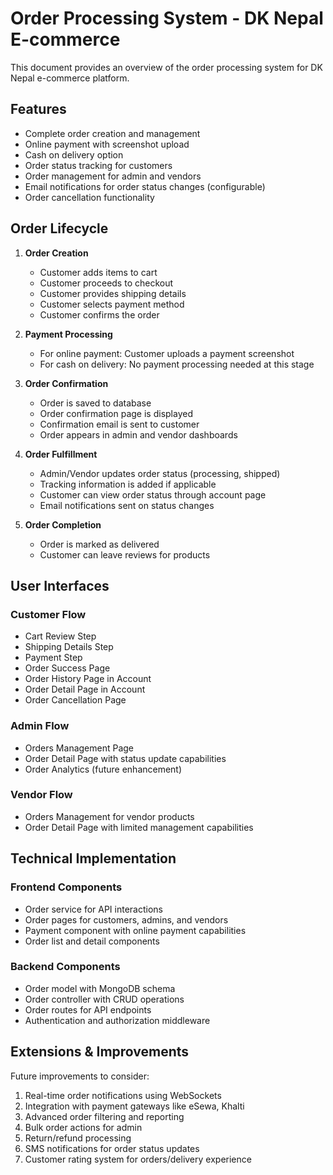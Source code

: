 # Order Processing System - DK Nepal E-commerce

This document provides an overview of the order processing system for DK Nepal e-commerce platform.

## Features

- Complete order creation and management
- Online payment with screenshot upload
- Cash on delivery option
- Order status tracking for customers
- Order management for admin and vendors
- Email notifications for order status changes (configurable)
- Order cancellation functionality

## Order Lifecycle

1. **Order Creation**
   - Customer adds items to cart
   - Customer proceeds to checkout
   - Customer provides shipping details
   - Customer selects payment method
   - Customer confirms the order

2. **Payment Processing**
   - For online payment: Customer uploads a payment screenshot
   - For cash on delivery: No payment processing needed at this stage

3. **Order Confirmation**
   - Order is saved to database
   - Order confirmation page is displayed
   - Confirmation email is sent to customer
   - Order appears in admin and vendor dashboards

4. **Order Fulfillment**
   - Admin/Vendor updates order status (processing, shipped)
   - Tracking information is added if applicable
   - Customer can view order status through account page
   - Email notifications sent on status changes

5. **Order Completion**
   - Order is marked as delivered
   - Customer can leave reviews for products

## User Interfaces

### Customer Flow
- Cart Review Step
- Shipping Details Step
- Payment Step
- Order Success Page
- Order History Page in Account
- Order Detail Page in Account
- Order Cancellation Page

### Admin Flow
- Orders Management Page
- Order Detail Page with status update capabilities
- Order Analytics (future enhancement)

### Vendor Flow
- Orders Management for vendor products
- Order Detail Page with limited management capabilities

## Technical Implementation

### Frontend Components
- Order service for API interactions
- Order pages for customers, admins, and vendors
- Payment component with online payment capabilities
- Order list and detail components

### Backend Components
- Order model with MongoDB schema
- Order controller with CRUD operations
- Order routes for API endpoints
- Authentication and authorization middleware

## Extensions & Improvements

Future improvements to consider:

1. Real-time order notifications using WebSockets
2. Integration with payment gateways like eSewa, Khalti
3. Advanced order filtering and reporting
4. Bulk order actions for admin
5. Return/refund processing
6. SMS notifications for order status updates
7. Customer rating system for orders/delivery experience
